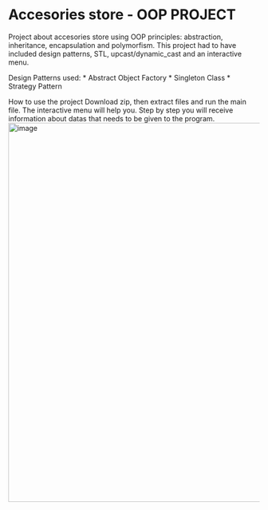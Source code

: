 # Accesories store - OOP PROJECT

Project about accesories store using OOP principles: abstraction, inheritance, encapsulation and polymorfism. 
This project had to have included design patterns, STL, upcast/dynamic_cast and an interactive menu.

Design Patterns used:
      * Abstract Object Factory
      * Singleton Class
      * Strategy Pattern
     
How to use the project
Download zip, then extract files and run the main file. The interactive menu will help you. Step by step you will receive information about datas that needs to be given to the program. 
<img width="760" alt="image" src="https://user-images.githubusercontent.com/92989083/218813459-1b67772e-cdd5-44f4-8a2d-25648a45feb1.png">


